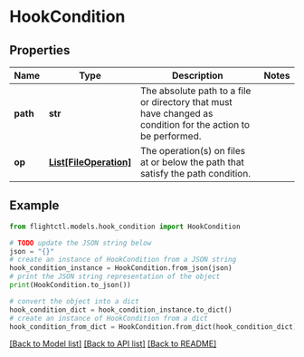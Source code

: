 # HookCondition


## Properties

Name | Type | Description | Notes
------------ | ------------- | ------------- | -------------
**path** | **str** | The absolute path to a file or directory that must have changed as condition for the action to be performed. | 
**op** | [**List[FileOperation]**](FileOperation.md) | The operation(s) on files at or below the path that satisfy the path condition. | 

## Example

```python
from flightctl.models.hook_condition import HookCondition

# TODO update the JSON string below
json = "{}"
# create an instance of HookCondition from a JSON string
hook_condition_instance = HookCondition.from_json(json)
# print the JSON string representation of the object
print(HookCondition.to_json())

# convert the object into a dict
hook_condition_dict = hook_condition_instance.to_dict()
# create an instance of HookCondition from a dict
hook_condition_from_dict = HookCondition.from_dict(hook_condition_dict)
```
[[Back to Model list]](../README.md#documentation-for-models) [[Back to API list]](../README.md#documentation-for-api-endpoints) [[Back to README]](../README.md)



